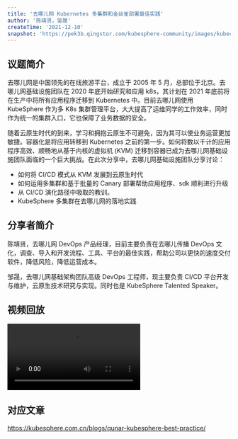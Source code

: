 ```yaml
---
title: '去哪儿网 Kubernetes 多集群和金丝雀部署最佳实践'
author: '陈靖贤，邹晟'
createTime: '2021-12-10'
snapshot: 'https://pek3b.qingstor.com/kubesphere-community/images/kubecon2021-qunar.png '
---
```


## 议题简介

去哪儿网是中国领先的在线旅游平台，成立于 2005 年 5 月，总部位于北京。去哪儿网基础设施团队在 2020 年底开始研究和应用 k8s，其计划在 2021 年底前将在生产中将所有应用程序迁移到 Kubernetes 中。目前去哪儿网使用 KubeSphere 作为多 K8s 集群管理平台，大大提高了运维同学的工作效率，同时作为统一的集群入口，它也保障了业务数据的安全。

随着云原生时代的到来，学习和拥抱云原生不可避免，因为其可以使业务运营更加敏捷。容器化是将应用转移到 Kubernetes 之前的第一步。如何将数以千计的应用程序高效、顺畅地从基于内核的虚拟机 (KVM) 迁移到容器已成为去哪儿网基础设施团队面临的一个巨大挑战。在此次分享中，去哪儿网基础设施团队分享讨论：

- 如何将 CI/CD 模式从 KVM 发展到云原生时代
- 如何运用多集群和基于批量的 Canary 部署帮助应用程序、sdk 顺利进行升级
- 从 CI/CD 演化路径中吸取的教训。
- KubeSphere 多集群在去哪儿网的落地实践

## 分享者简介

陈靖贤，去哪儿网 DevOps 产品经理，目前主要负责在去哪儿传播 DevOps 文化，调查、导入和开发流程、工具、平台的最佳实践，帮助公司以更快的速度交付软件，降低风险，降低运营成本。

邹晟，去哪儿网基础架构团队高级 DevOps 工程师，现主要负责 CI/CD 平台开发与维护，云原生技术研究与实现。同时也是 KubeSphere Talented Speaker。

## 视频回放

<video id="videoPlayer" controls="" preload="true">
  <source src="https://kubesphere-community.pek3b.qingstor.com/videos/KubeCon2021-China-qunar.mp4" type="video/mp4">
</video>

## 对应文章

https://kubesphere.com.cn/blogs/qunar-kubesphere-best-practice/